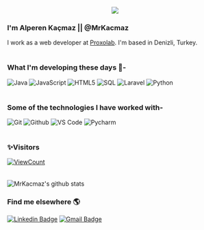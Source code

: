 <p align="center"><img src="https://i.imgur.com/A6bWGFl.gif"/></p>

### I'm Alperen Kaçmaz || @MrKacmaz
I work as a web developer at [Proxolab](https://www.proxolab.com). I'm based in Denizli, Turkey.
</br></br>

### What I'm developing these days 👀- </br>
![Java](https://img.shields.io/badge/-Java-000000?style=for-the-badge&logo=Java&logoColor=007396)
![JavaScript](https://img.shields.io/badge/-JavaScript-000000?style=for-the-badge&logo=javascript)
![HTML5](https://img.shields.io/badge/-HTML5-000000?style=for-the-badge&logo=HTML5)
![SQL](https://img.shields.io/badge/-SQL-000000?style=for-the-badge&logo=MySQL)
![Laravel](https://img.shields.io/badge/-LARAVEL-000000?style=for-the-badge&logo=LARAVEL)
![Python](https://img.shields.io/badge/-PHYTON-000000?style=for-the-badge&logo=PYTHON)
</br></br>

### Some of the technologies I have worked with-</br>
![Git](http://img.shields.io/badge/-Git-000000?style=for-the-badge&logo=Git)
![Github](http://img.shields.io/badge/-Github-000000?style=for-the-badge&logo=Github&logoColor=green)
![VS Code](http://img.shields.io/badge/-VS%20Code-000000?style=for-the-badge&logo=Visual-studio-code&logoColor=blue)
![Pycharm](https://img.shields.io/badge/-PYCHARM-000000?style=for-the-badge&logo=PYCHARM)
</br></br>

### ✨Visitors
[![ViewCount](https://views.whatilearened.today/views/github/MrKacmaz/MrKacmaz.svg?cache=remove)](#)
</br> </br> </br>
![MrKacmaz's github stats](https://github-readme-stats.vercel.app/api?username=MrKacmaz&show_icons=true&theme=gruvbox)


### Find me elsewhere 🌎
[![Linkedin Badge](https://img.shields.io/badge/-LinkedIn-blue?style=flat-square&logo=Linkedin&logoColor=white&link=https://www.linkedin.com/in/harshkumarkhatri/)](https://www.linkedin.com/in/alperen-kacmaz-2202/)
[![Gmail Badge](https://img.shields.io/badge/-Gmail-c14438?style=flat-square&logo=Gmail&logoColor=white&link=mailto:alperen703.akm@gmail.com)](mailto:alperen703.akm@gmail.com)




